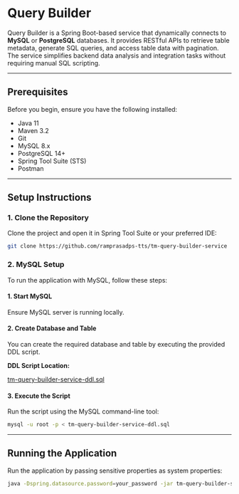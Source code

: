 # Query Builder

Query Builder is a Spring Boot-based service that dynamically connects to **MySQL** or **PostgreSQL** databases. It provides RESTful APIs to retrieve table metadata, generate SQL queries, and access table data with pagination. The service simplifies backend data analysis and integration tasks without requiring manual SQL scripting.

---

## Prerequisites

Before you begin, ensure you have the following installed:

- Java 11
- Maven 3.2
- Git
- MySQL 8.x
- PostgreSQL 14+
- Spring Tool Suite (STS) 
- Postman

---

## Setup Instructions

### 1. Clone the Repository

Clone the project and open it in Spring Tool Suite or your preferred IDE:

```bash
git clone https://github.com/ramprasadps-tts/tm-query-builder-service
```
### 2. MySQL Setup

To run the application with MySQL, follow these steps:

#### 1. Start MySQL

Ensure MySQL server is running locally.

#### 2. Create Database and Table

You can create the required database and table by executing the provided DDL script.

**DDL Script Location:**

[tm-query-builder-service-ddl.sql](https://github.com/ramprasadps-tts/tm-query-builder-service/blob/postgres-integration/tm-query-builder-service-ddl.sql)

#### 3. Execute the Script

Run the script using the MySQL command-line tool:

```bash
mysql -u root -p < tm-query-builder-service-ddl.sql
```
---
## Running the Application

Run the application by passing sensitive properties as system properties:

```bash
java -Dspring.datasource.password=your_password -jar tm-query-builder-service.jar
```
